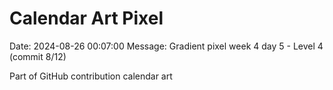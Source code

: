 # Calendar Art Pixel

Date: 2024-08-26 00:07:00
Message: Gradient pixel week 4 day 5 - Level 4 (commit 8/12)

Part of GitHub contribution calendar art
